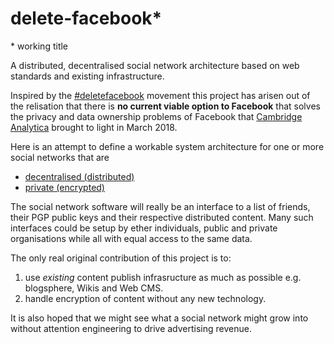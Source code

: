 # delete-facebook*

\* working title

A distributed, decentralised social network architecture based on web standards and existing infrastructure.

Inspired by the [#deletefacebook](https://twitter.com/search?q=delete%20facebook) movement this project has arisen out of the relisation that there is **no current viable option to Facebook** that solves the privacy and data ownership problems of Facebook that [Cambridge Analytica](https://en.wikipedia.org/wiki/Cambridge_Analytica) brought to light in March 2018.

Here is an attempt to define a workable system architecture for one or more social networks that are

- [decentralised (distributed)](distributed.md)
- [private (encrypted)](encrypted.md)

The social network software will really be an interface to a list of friends, their PGP public keys and their respective distributed content. Many such interfaces could be setup by ether individuals, public and private organisations while all with equal access to the same data.

The only real original contribution of this project is to:

1. use _existing_ content publish infrasructure as much as possible e.g. blogsphere, Wikis and Web CMS.
2. handle encryption of content without any new technology.

It is also hoped that we might see what a social network might grow into without attention engineering to drive advertising revenue.


